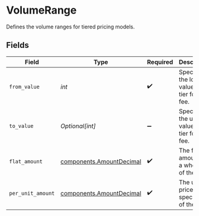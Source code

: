 # VolumeRange

Defines the volume ranges for tiered pricing models.


## Fields

| Field                                                                | Type                                                                 | Required                                                             | Description                                                          |
| -------------------------------------------------------------------- | -------------------------------------------------------------------- | -------------------------------------------------------------------- | -------------------------------------------------------------------- |
| `from_value`                                                         | *int*                                                                | :heavy_check_mark:                                                   | Specifies the lower value of a tier for the fee.                     |
| `to_value`                                                           | *Optional[int]*                                                      | :heavy_minus_sign:                                                   | Specifies the upper value of a tier for the fee.                     |
| `flat_amount`                                                        | [components.AmountDecimal](../../models/components/amountdecimal.md) | :heavy_check_mark:                                                   | The flat amount for a whole tier of the fee.                         |
| `per_unit_amount`                                                    | [components.AmountDecimal](../../models/components/amountdecimal.md) | :heavy_check_mark:                                                   | The unit price for a specific tier of the fee.                       |